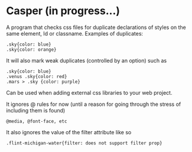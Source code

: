 # Casper (in progress...)

A program that checks css files for duplicate declarations of styles on the same element, Id or classname.
Examples of duplicates:

    .sky{color: blue}
    .sky{color: orange}

It will also mark weak duplicates (controlled by an option) such as

    .sky{color: blue}
    .venus .sky{color: red}
    .mars > .sky {color: purple}
    
Can be used when adding external css libraries to your web project.
  
It ignores @ rules for now (until a reason for going through the stress of including them is found)
    
    @media, @font-face, etc

It also ignores the value of the filter attribute like so

    .flint-michigan-water{filter: does not support filter prop}
